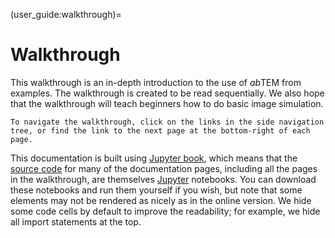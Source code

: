 (user_guide:walkthrough)=

# Walkthrough

This walkthrough is an in-depth introduction to the use of *ab*TEM from examples. The walkthrough is created to
be read sequentially. We also hope that the walkthrough will teach beginners how to do basic image simulation.

```{note}
To navigate the walkthrough, click on the links in the side navigation tree, or find the link to the next page at the bottom-right of each page.
```

This documentation is built using [Jupyter book](https://jupyterbook.org/en/stable/intro.html), which means that the [source code]() for many of the documentation pages,
including all the pages in the walkthrough, are themselves [Jupyter](https://jupyter.orgi) notebooks. You can download these notebooks and run them
yourself if you wish, but note that some elements may not be rendered as nicely as in the online version. We hide some
code cells by default to improve the readability; for example, we hide all import statements at the top.

